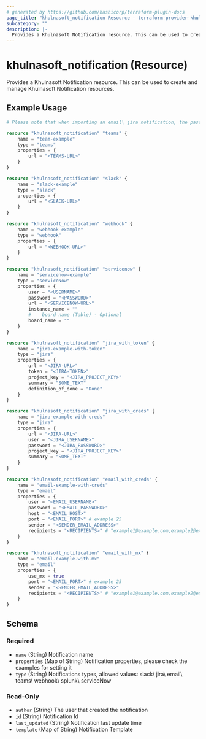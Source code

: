 ```yaml
---
# generated by https://github.com/hashicorp/terraform-plugin-docs
page_title: "khulnasoft_notification Resource - terraform-provider-khulnasoft"
subcategory: ""
description: |-
  Provides a Khulnasoft Notification resource. This can be used to create and manage Khulnasoft Notification resources.
---
```


# khulnasoft_notification (Resource)

Provides a Khulnasoft Notification resource. This can be used to create and manage Khulnasoft Notification resources.

## Example Usage

```terraform
# Please note that when importing an email\ jira notification, the password will not be imported. However, when running the apply command, the password will be updated and applied to the resource

resource "khulnasoft_notification" "teams" {
    name = "team-example"
    type = "teams"
    properties = {
        url = "<TEAMS-URL>"
    }
}

resource "khulnasoft_notification" "slack" {
    name = "slack-example"
    type = "slack"
    properties = {
        url = "<SLACK-URL>"
    }
}

resource "khulnasoft_notification" "webhook" {
    name = "webhook-example"
    type = "webhook"
    properties = {
        url = "<WEBHOOK-URL>"
    }
}

resource "khulnasoft_notification" "servicenow" {
    name = "servicenow-example"
    type = "serviceNow"
    properties = {
        user = "<USERNAME>"
        password = "<PASSWORD>"
        url = "<SERVICENOW-URL>"
        instance_name = ""
        #    board name (Table) - Optional
        board_name = ""
    }
}

resource "khulnasoft_notification" "jira_with_token" {
    name = "jira-example-with-token"
    type = "jira"
    properties = {
        url = "<JIRA-URL>"
        token = "<JIRA-TOKEN>"
        project_key = "<JIRA_PROJECT_KEY>"
        summary = "SOME_TEXT"
        definition_of_done = "Done"
    }
}

resource "khulnasoft_notification" "jira_with_creds" {
    name = "jira-example-with-creds"
    type = "jira"
    properties = {
        url = "<JIRA-URL>"
        user = "<JIRA_USERNAME>"
        password = "<JIRA_PASSWORD>"
        project_key = "<JIRA_PROJECT_KEY>"
        summary = "SOME_TEXT"
    }
}

resource "khulnasoft_notification" "email_with_creds" {
    name = "email-example-with-creds"
    type = "email"
    properties = {
        user = "<EMAIL_USERNAME>"
        password = "<EMAIL_PASSWORD>"
        host = "<EMAIL_HOST>"
        port = "<EMAIL_PORT>" # example 25
        sender = "<SENDER_EMAIL_ADDRESS>"
        recipients = "<RECIPIENTS>" # "example1@example.com,example2@example.com"
    }
}

resource "khulnasoft_notification" "email_with_mx" {
    name = "email-example-with-mx"
    type = "email"
    properties = {
        use_mx = true
        port = "<EMAIL_PORT>" # example 25
        sender = "<SENDER_EMAIL_ADDRESS>"
        recipients = "<RECIPIENTS>" # "example1@example.com,example2@example.com"
    }
}
```

<!-- schema generated by tfplugindocs -->
## Schema

### Required

- `name` (String) Notification name
- `properties` (Map of String) Notification properties, please check the examples for setting it
- `type` (String) Notifications types, allowed values: slack\ jira\ email\ teams\ webhook\ splunk\ serviceNow

### Read-Only

- `author` (String) The user that created the notification
- `id` (String) Notification Id
- `last_updated` (String) Notification last update time
- `template` (Map of String) Notification Template


